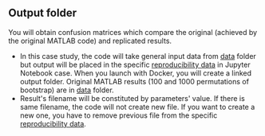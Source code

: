 ## Output folder
You will obtain confusion matrices which compare the original (achieved by the original MATLAB code) and replicated results.
- In this case study, the code will take general input data from [data](../data/) folder but output will be placed in the specific [reproducibility data](reproducibility_data/) in Jupyter Notebook case. When you launch with Docker, you will create a linked output folder. Original MATLAB results (100 and 1000 permutations of bootstrap) are in [data](../data/) folder.
- Result's filename will be constituted by parameters' value. If there is same filename, the code will not create new file. If you want to create a new one, you have to remove previous file from the specific [reproducibility data](reproducibility_data/).
